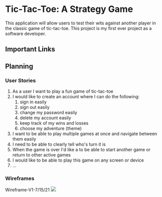 

# Tic-Tac-Toe: A Strategy Game
 This application will allow users to test their wits against another player in the classic game of tic-tac-toe. This project is my first ever project as a software developer. 

## Important Links


## Planning

### User Stories

1. As a user I want to play a fun game of tic-tac-toe
2. I would like to create an account where I can do the following:
   1. sign in easily
   2. sign out easily
   3. change my password easily
   4. delete my account easily
   5. keep track of my wins and losses
   6. choose my adventure (theme)
3. I want to be able to play multiple games at once and navigate between them easily
4. I need to be able to clearly tell who's turn it is
5. When the game is over I'd like a to be able to start another game or return to other active games
6. I would like to be able to play this game on any screen or device
7. ...



### Wireframes

Wireframe-V1-7/15/21 ![](Wireframe-V1-7/15/21.png)
